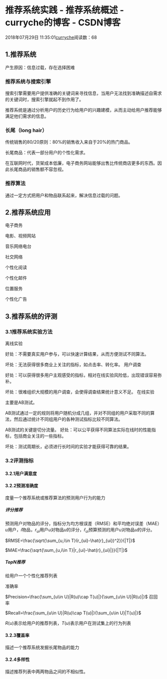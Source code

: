 # 推荐系统实践 - 推荐系统概述 - curryche的博客 - CSDN博客





2018年07月29日 11:35:01[curryche](https://me.csdn.net/whwan11)阅读数：68








## 1.推荐系统

产生原因：信息过载，存在选择困难

### 推荐系统与搜索引擎

搜索引擎需要用户提供准确的关键词来寻找信息，当用户无法找到准确描述自需求的关键词时，搜索引擎就起不到作用了。

推荐系统是通过分析用户的历史行为给用户的兴趣建模，从而主动给用户推荐能够满足他们需求的信息。

### 长尾（long hair）

传统销售的80/20原则：80%的销售收入来自于20%的热门商品。 

长尾商品：代表一部分用户的个性化需求。 

在互联网时代，货架成本低廉，电子商务网站能够出售比传统商店更多的东西。因此长尾商品的销售额不容忽视。
### 推荐算法

通过一定方式把用户和物品联系起来，解决信息过载的问题。

## 2.推荐系统应用

电子商务 

电影、视频网站 

音乐网络电台 

社交网络 

个性化阅读 

个性化邮件 

位置服务 

个性化广告
## 3.推荐系统的评测

### 3.1推荐系统实验方法

离线实验 

好处：不需要真实用户参与，可以快速计算结果，从而方便测试不同算法。 

坏处：无法获得很多商业上关注的指标，如点击率、转化率。
用户调查 

好处：可以获得很多用户主观感受的指标，相对在线实验风险低，出现错误容易弥补。 

坏处：很难组织大规模的用户调查，会使得调查结果统计意义不足。
在线实验 

主要是AB测试。 

AB测试通过一定的规则将用户随机分成几组，并对不同组的用户采取不同的算法，然后通过统计不同组用户的各种测试指标比较不同算法。 

AB测试的关键是切分流量。
好处：可以公平获得不同算法实际在线时的性能指标，包括商业关注的一些指标。 

坏处：测试周期长，必须进行长时间的实验才能获得可靠的结果。

### 3.2评测指标

#### 3.2.1用户满意度

#### 3.2.2预测准确度

度量一个推荐系统或推荐算法的预测用户行为的能力

##### 评分推荐

预测用户对物品的评分，指标分为均方根误差（RMSE）和平均绝对误差（MAE） 
$u$用户，$i$物品，$r_{ui}$用户$u$对物品$u$的评分，$\hat{r}_{ui}$预算预测的用户$u$对物品$u$的评分。 


$RMSE=\frac{\sqrt{\sum_{u,i\in T}(r_{ui}-\hat{r}_{ui})^2}}{|T|}$


$MAE=\frac{\sqrt{\sum_{u,i\in T}|r_{ui}-\hat{r}_{ui}|}}{|T|}$

##### TopN推荐

给用户一个个性化推荐列表 

准确率 


$Precision=\frac{\sum_{u\in U}|R(u)\cap T(u)|}{\sum_{u\in U}|R(u)|}$
召回率 


$Recall=\frac{\sum_{u\in U}|R(u)\cap T(u)|}{\sum_{u\in U}|T(u)|}$

$R(u)$表示给用户的推荐列表，$T(u)$表示用户在测试集上的行为列表

#### 3.2.3覆盖率

描述一个推荐系统发掘长尾物品的能力

#### 3.2.4多样性

描述推荐列表中两两物品之间的不相似性。










